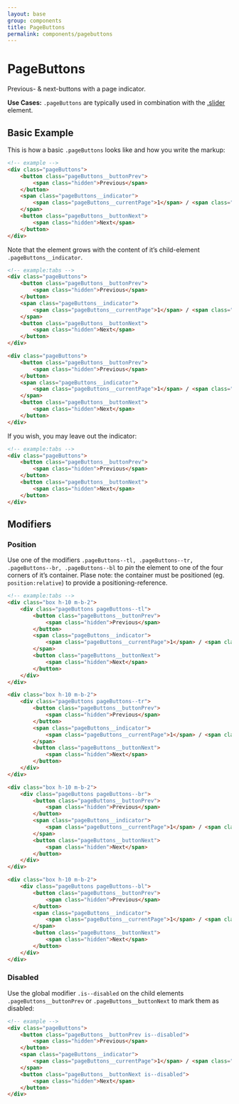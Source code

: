 ```yaml
---
layout: base
group: components
title: PageButtons
permalink: components/pagebuttons
---
```


# PageButtons

<p class="intro">Previous- & next-buttons with a page indicator.</p>
<p class="hint"><b>Use Cases:</b> <code>.pageButtons</code> are typically used in combination with the <a href="{{ site.github.url }}/components/slider.html">.slider</a> element.</p>

## Basic Example

This is how a basic `.pageButtons` looks like and how you write the markup:

```html
<!-- example -->
<div class="pageButtons">
    <button class="pageButtons__buttonPrev">
        <span class="hidden">Previous</span>
    </button>
    <span class="pageButtons__indicator">
        <span class="pageButtons__currentPage">1</span> / <span class="pageButtons__totalPages">10</span>
    </span>
    <button class="pageButtons__buttonNext">
        <span class="hidden">Next</span>
    </button>
</div>
```

Note that the element grows with the content of it’s child-element `.pageButtons__indicator`.

```html
<!-- example:tabs -->
<div class="pageButtons">
    <button class="pageButtons__buttonPrev">
        <span class="hidden">Previous</span>
    </button>
    <span class="pageButtons__indicator">
        <span class="pageButtons__currentPage">1</span> / <span class="pageButtons__totalPages">1000</span>
    </span>
    <button class="pageButtons__buttonNext">
        <span class="hidden">Next</span>
    </button>
</div>

<div class="pageButtons">
    <button class="pageButtons__buttonPrev">
        <span class="hidden">Previous</span>
    </button>
    <span class="pageButtons__indicator">
        <span class="pageButtons__currentPage">1</span> / <span class="pageButtons__totalPages">100000000</span>
    </span>
    <button class="pageButtons__buttonNext">
        <span class="hidden">Next</span>
    </button>
</div>
```

If you wish, you may leave out the indicator:

```html
<!-- example:tabs -->
<div class="pageButtons">
    <button class="pageButtons__buttonPrev">
        <span class="hidden">Previous</span>
    </button>
    <button class="pageButtons__buttonNext">
        <span class="hidden">Next</span>
    </button>
</div>
```

## Modifiers

### Position

Use one of the modifiers `.pageButtons--tl, .pageButtons--tr, .pageButtons--br, .pageButtons--bl` to *pin* the element to one of the four corners of it’s container. Plase note: the container must be positioned (eg. `position:relative`) to provide a positioning-reference.

```html
<!-- example:tabs -->
<div class="box h-10 m-b-2">
    <div class="pageButtons pageButtons--tl">
        <button class="pageButtons__buttonPrev">
            <span class="hidden">Previous</span>
        </button>
        <span class="pageButtons__indicator">
            <span class="pageButtons__currentPage">1</span> / <span class="pageButtons__totalPages">10</span>
        </span>
        <button class="pageButtons__buttonNext">
            <span class="hidden">Next</span>
        </button>
    </div>
</div>

<div class="box h-10 m-b-2">
    <div class="pageButtons pageButtons--tr">
        <button class="pageButtons__buttonPrev">
            <span class="hidden">Previous</span>
        </button>
        <span class="pageButtons__indicator">
            <span class="pageButtons__currentPage">1</span> / <span class="pageButtons__totalPages">10</span>
        </span>
        <button class="pageButtons__buttonNext">
            <span class="hidden">Next</span>
        </button>
    </div>
</div>

<div class="box h-10 m-b-2">
    <div class="pageButtons pageButtons--br">
        <button class="pageButtons__buttonPrev">
            <span class="hidden">Previous</span>
        </button>
        <span class="pageButtons__indicator">
            <span class="pageButtons__currentPage">1</span> / <span class="pageButtons__totalPages">10</span>
        </span>
        <button class="pageButtons__buttonNext">
            <span class="hidden">Next</span>
        </button>
    </div>
</div>

<div class="box h-10 m-b-2">
    <div class="pageButtons pageButtons--bl">
        <button class="pageButtons__buttonPrev">
            <span class="hidden">Previous</span>
        </button>
        <span class="pageButtons__indicator">
            <span class="pageButtons__currentPage">1</span> / <span class="pageButtons__totalPages">10</span>
        </span>
        <button class="pageButtons__buttonNext">
            <span class="hidden">Next</span>
        </button>
    </div>
</div>
```

### Disabled

Use the global modifier `.is--disabled` on the child elements `.pageButtons__buttonPrev` or `.pageButtons__buttonNext` to mark them as disabled:

```html
<!-- example -->
<div class="pageButtons">
    <button class="pageButtons__buttonPrev is--disabled">
        <span class="hidden">Previous</span>
    </button>
    <span class="pageButtons__indicator">
        <span class="pageButtons__currentPage">1</span> / <span class="pageButtons__totalPages">10</span>
    </span>
    <button class="pageButtons__buttonNext is--disabled">
        <span class="hidden">Next</span>
    </button>
</div>
```
